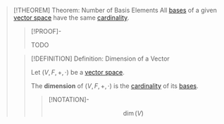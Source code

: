 >[!THEOREM] Theorem: Number of Basis Elements
>All [bases](Basis.md) of a given [vector space](../Vector%20Space.md) have the same [cardinality](../../../../Set%20Theory/Cardinality/Cardinality.md).
>
>>[!PROOF]-
>>
>>TODO
>>
>
>>[!DEFINITION] Definition: Dimension of a Vector
>>
>>Let $(V, F, +, \cdot)$ be a [vector space](../Vector%20Space.md).
>>
>>The **dimension** of $(V, F, +, \cdot)$ is the [cardinality](../../../../Set%20Theory/Cardinality/Cardinality.md) of its [bases](Basis.md).
>>
>>>[!NOTATION]-
>>>
>>>$$
>>>\dim(V)
>>>$$
>>>
>>
>